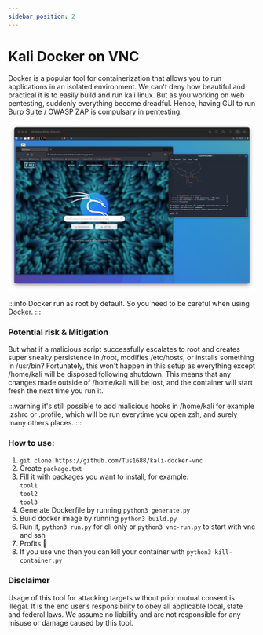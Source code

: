 ```yaml
---
sidebar_position: 2
---
```


# Kali Docker on VNC
Docker is a popular tool for containerization that allows you to run applications in an isolated environment.
We can't deny how beautiful and practical it is to easily build and run kali linux. But as you working on
web pentesting, suddenly everything become dreadful. Hence, having GUI to run Burp Suite / OWASP ZAP is compulsary
in pentesting.

![kali docker vnc](./kali-docker-vnc.png)

:::info
Docker run as root by default. So you need to be careful when using Docker.
:::

### Potential risk & Mitigation
But what if a malicious script successfully escalates to root and creates super sneaky persistence in /root,
modifies /etc/hosts, or installs something in /usr/bin? Fortunately, this won't happen in this setup as everything
except /home/kali will be disposed following shutdown. This means that any changes made outside of /home/kali will
be lost, and the container will start fresh the next time you run it.

:::warning
it's still possible to add malicious hooks in /home/kali for example .zshrc or .profile, which will be run everytime you open zsh, and surely many others places.
:::

### How to use:
1. `git clone https://github.com/Tus1688/kali-docker-vnc`
2. Create `package.txt`
3. Fill it with packages you want to install, for example:<br/>
`tool1`<br />
`tool2`<br />
`tool3`<br />
4. Generate Dockerfile by running `python3 generate.py`
5. Build docker image by running `python3 build.py`
6. Run it, `python3 run.py` for cli only or `python3 vnc-run.py` to start with vnc and ssh
7. Profits 🤑
8. If you use vnc then you can kill your container with `python3 kill-container.py`

### Disclaimer 
Usage of this tool for attacking targets without prior mutual consent is illegal. It is the end user’s responsibility to obey all applicable local, state and federal laws. We assume no liability and are not responsible for any misuse or damage caused by this tool.